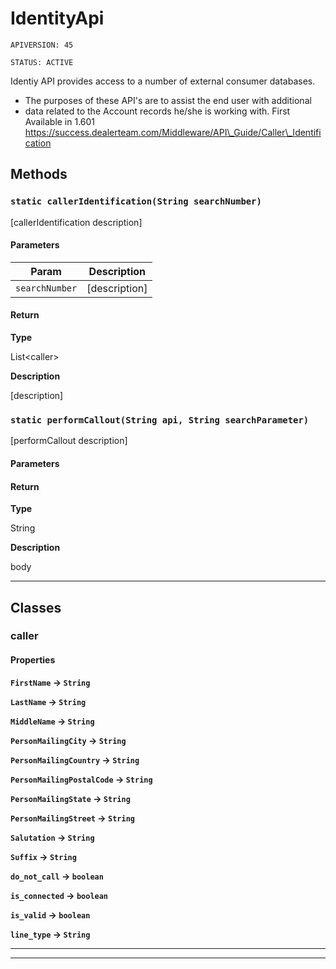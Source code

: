 # IdentityApi

`APIVERSION: 45`

`STATUS: ACTIVE`

Identiy API provides access to a number of external consumer databases.

* The purposes of these API's are to assist the end user with additional
* data related to the Account records he/she is working with. First Available in 1.601 https://success.dealerteam.com/Middleware/API\_Guide/Caller\_Identification

## Methods

### `static callerIdentification(String searchNumber)`

\[callerIdentification description]

#### Parameters

| Param          | Description    |
| -------------- | -------------- |
| `searchNumber` | \[description] |

#### Return

**Type**

List\<caller>

**Description**

\[description]

### `static performCallout(String api, String searchParameter)`

\[performCallout description]

#### Parameters

#### Return

**Type**

String

**Description**

body

***

## Classes

### caller

#### Properties

**`FirstName` → `String`**

**`LastName` → `String`**

**`MiddleName` → `String`**

**`PersonMailingCity` → `String`**

**`PersonMailingCountry` → `String`**

**`PersonMailingPostalCode` → `String`**

**`PersonMailingState` → `String`**

**`PersonMailingStreet` → `String`**

**`Salutation` → `String`**

**`Suffix` → `String`**

**`do_not_call` → `boolean`**

**`is_connected` → `boolean`**

**`is_valid` → `boolean`**

**`line_type` → `String`**

***

***

